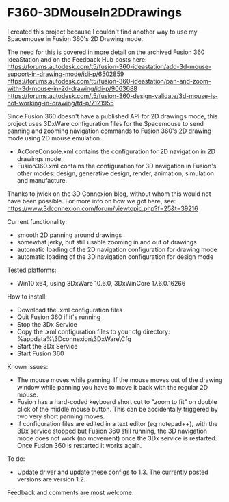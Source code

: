 # F360-3DMouseIn2DDrawings

I created this project because I couldn't find another way to use my Spacemouse in Fusion 360's 2D Drawing mode.

The need for this is covered in more detail on the archived Fusion 360 IdeaStation and on the Feedback Hub posts here:
https://forums.autodesk.com/t5/fusion-360-ideastation/add-3d-mouse-support-in-drawing-mode/idi-p/6502859
https://forums.autodesk.com/t5/fusion-360-ideastation/pan-and-zoom-with-3d-mouse-in-2d-drawing/idi-p/9063688
https://forums.autodesk.com/t5/fusion-360-design-validate/3d-mouse-is-not-working-in-drawing/td-p/7121955

Since Fusion 360 doesn't have a published API for 2D drawings mode, this project uses 3DxWare configuration files for the Spacemouse to send panning and zooming navigation commands to Fusion 360's 2D drawing mode using 2D mouse emulation.
- AcCoreConsole.xml contains the configuration for 2D navigation in 2D drawings mode.
- Fusion360.xml contains the configuration for 3D navigation in Fusion's other modes: design, generative design, render, animation, simulation and manufacture. 

Thanks to jwick on the 3D Connexion blog, without whom this would not have been possible. For more info on how we got here, see:
https://www.3dconnexion.com/forum/viewtopic.php?f=25&t=39216

Current functionality:
- smooth 2D panning around drawings
- somewhat jerky, but still usable zooming in and out of drawings
- automatic loading of the 2D navigation configuration for drawing mode
- automatic loading of the 3D navigation configuration for design mode

Tested platforms:
- Win10 x64, using 3DxWare 10.6.0, 3DxWinCore 17.6.0.16266

How to install:
- Download the .xml configuration files
- Quit Fusion 360 if it's running
- Stop the 3Dx Service
- Copy the .xml configuration files to your cfg directory: %appdata%\3Dconnexion\3DxWare\Cfg
- Start the 3Dx Service
- Start Fusion 360

Known issues:
- The mouse moves while panning. If the mouse moves out of the drawing window while panning you have to move it back with the regular 2D mouse.
- Fusion has a hard-coded keyboard short cut to "zoom to fit" on double click of the middle mouse button. This can be accidentally triggered by two very short panning moves.
- If configuration files are edited in a text editor (eg notepad++), with the 3Dx service stopped but Fusion 360 still running, the 3D navigation mode does not work (no movement) once the 3Dx service is restarted. Once Fusion 360 is restarted it works again.

To do:
- Update driver and update these configs to 1.3. The currently posted versions are version 1.2.

Feedback and comments are most welcome.
